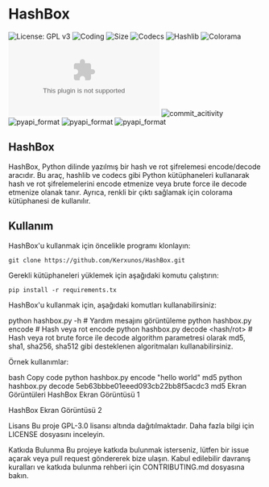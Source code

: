 # HashBox

![License: GPL v3](https://img.shields.io/github/license/Kerxunos/HashBox)
![Coding](https://img.shields.io/github/languages/top/Kerxunos/HashBox)
![Size](https://img.shields.io/github/languages/code-size/Kerxunos/HashBox)
![Codecs](https://img.shields.io/pypi/v/codecs)
![Hashlib](https://img.shields.io/pypi/v/hashlib)
![Colorama](https://img.shields.io/pypi/v/colorama)
![Observatory_Grade](https://img.shields.io/mozilla-observatory/grade/github.com?publish)
![commit_acitivity](https://img.shields.io/github/commit-activity/w/Kerxunos/HashBox)
![pyapi_format](https://img.shields.io/pypi/format/colorama)
![pyapi_format](https://img.shields.io/pypi/format/hashlib)
![pyapi_format](https://img.shields.io/pypi/format/codecs)

## HashBox
HashBox, Python dilinde yazılmış bir hash ve rot şifrelemesi encode/decode aracıdır. Bu araç, hashlib ve codecs gibi Python kütüphaneleri kullanarak hash ve rot şifrelemelerini encode etmenize veya brute force ile decode etmenize olanak tanır. Ayrıca, renkli bir çıktı sağlamak için colorama kütüphanesi de kullanılır.

## Kullanım
HashBox'u kullanmak için öncelikle programı klonlayın:
```
git clone https://github.com/Kerxunos/HashBox.git
```

Gerekli kütüphaneleri yüklemek için aşağıdaki komutu çalıştırın:
```
pip install -r requirements.tx
```

HashBox'u kullanmak için, aşağıdaki komutları kullanabilirsiniz:

python hashbox.py -h    # Yardım mesajını görüntüleme
python hashbox.py encode <string> <algorithm>    # Hash veya rot encode
python hashbox.py decode <hash/rot> <algorithm>  # Hash veya rot brute force ile decode
algorithm parametresi olarak md5, sha1, sha256, sha512 gibi desteklenen algoritmaları kullanabilirsiniz.

Örnek kullanımlar:

bash
Copy code
python hashbox.py encode "hello world" md5
python hashbox.py decode 5eb63bbbe01eeed093cb22bb8f5acdc3 md5
Ekran Görüntüleri
HashBox Ekran Görüntüsü 1

HashBox Ekran Görüntüsü 2

Lisans
Bu proje GPL-3.0 lisansı altında dağıtılmaktadır. Daha fazla bilgi için LICENSE dosyasını inceleyin.

Katkıda Bulunma
Bu projeye katkıda bulunmak isterseniz, lütfen bir issue açarak veya pull request göndererek bize ulaşın. Kabul edilebilir davranış kuralları ve katkıda bulunma rehberi için CONTRIBUTING.md dosyasına bakın.
